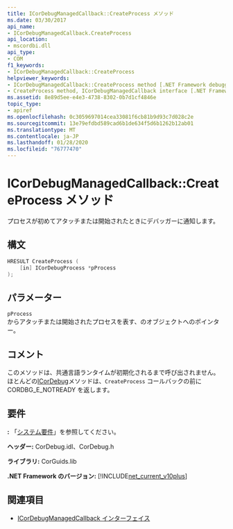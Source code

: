 ```yaml
---
title: ICorDebugManagedCallback::CreateProcess メソッド
ms.date: 03/30/2017
api_name:
- ICorDebugManagedCallback.CreateProcess
api_location:
- mscordbi.dll
api_type:
- COM
f1_keywords:
- ICorDebugManagedCallback::CreateProcess
helpviewer_keywords:
- ICorDebugManagedCallback::CreateProcess method [.NET Framework debugging]
- CreateProcess method, ICorDebugManagedCallback interface [.NET Framework debugging]
ms.assetid: 8e89d5ee-e4e3-4738-8302-0b7d1cf4846e
topic_type:
- apiref
ms.openlocfilehash: 0c3059697014cea33081f6cb81b9d93c7d028c2e
ms.sourcegitcommit: 13e79efdbd589cad6b1de634f5d6b1262b12ab01
ms.translationtype: MT
ms.contentlocale: ja-JP
ms.lasthandoff: 01/28/2020
ms.locfileid: "76777470"
---
```

# <a name="icordebugmanagedcallbackcreateprocess-method"></a>ICorDebugManagedCallback::CreateProcess メソッド
プロセスが初めてアタッチまたは開始されたときにデバッガーに通知します。  
  
## <a name="syntax"></a>構文  
  
```cpp  
HRESULT CreateProcess (  
    [in] ICorDebugProcess *pProcess  
);  
```  
  
## <a name="parameters"></a>パラメーター  
 `pProcess`  
 からアタッチまたは開始されたプロセスを表す、のオブジェクトへのポインター。  
  
## <a name="remarks"></a>コメント  
 このメソッドは、共通言語ランタイムが初期化されるまで呼び出されません。 ほとんどの[ICorDebug](icordebug-interface.md)メソッドは、`CreateProcess` コールバックの前に CORDBG_E_NOTREADY を返します。  
  
## <a name="requirements"></a>要件  
 **:** 「[システム要件](../../../../docs/framework/get-started/system-requirements.md)」を参照してください。  
  
 **ヘッダー:** CorDebug.idl、CorDebug.h  
  
 **ライブラリ:** CorGuids.lib  
  
 **.NET Framework のバージョン:** [!INCLUDE[net_current_v10plus](../../../../includes/net-current-v10plus-md.md)]  
  
## <a name="see-also"></a>関連項目

- [ICorDebugManagedCallback インターフェイス](icordebugmanagedcallback-interface.md)
